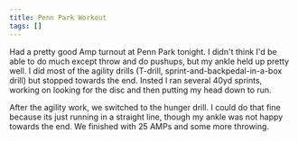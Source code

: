 ```yaml
---
title: Penn Park Workout
tags: []
---
```


Had a pretty good Amp turnout at Penn Park tonight. I didn't think I'd be able to do much except throw and do pushups, but my ankle held up pretty well. I did most of the agility drills (T-drill, sprint-and-backpedal-in-a-box drill) but stopped towards the end. Insted I ran several 40yd sprints, working on looking for the disc and then putting my head down to run.

After the agility work, we switched to the hunger drill. I could do that fine because its just running in a straight line, though my ankle was not happy towards the end. We finished with 25 AMPs and some more throwing.
